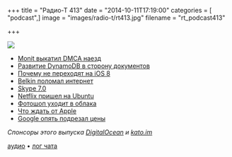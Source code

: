 +++
title = "Радио-Т 413"
date = "2014-10-11T17:19:00"
categories = [ "podcast",]
image = "images/radio-t/rt413.jpg"
filename = "rt_podcast413"

+++

![](https://radio-t.com/images/radio-t/rt413.jpg)

* [Monit выкатил DMCA наезд](https://news.ycombinator.com/item?id=8416773)
* [Развитие DynamoDB в сторону документов](http://www.allthingsdistributed.com/2014/10/document-model-dynamodb.html)
* [Почему не переходят на iOS 8](http://www.businessinsider.com.au/why-people-arent-updating-to-ios-8-2014-10)
* [Belkin поломал интернет](http://www.myce.com/news/belkin-router-users-worldwide-unable-to-connect-to-the-internet-73019)
* [Skype 7.0](http://appadvice.com/?p=577244)
* [Netflix пришел на Ubuntu](http://www.omgubuntu.co.uk/2014/10/psa-netflix-ubuntu-now-working-box)
* [Фотошоп уходит в облака](http://habrahabr.ru/post/239761/)
* [Что ждать от Apple](http://prsm.tc/l3xt2g)
* [Google опять подрезал цены](http://prsm.tc/CblmaT)

_Спонсоры этого выпуска [DigitalOcean](https://do.co/radiot) и [kato.im](https://kato.im)_

[аудио](https://cdn.radio-t.com/rt_podcast413.mp3) • [лог чата](http://chat.radio-t.com/logs/radio-t-413.html)
<audio src="https://cdn.radio-t.com/rt_podcast413.mp3" preload="none"></audio>
